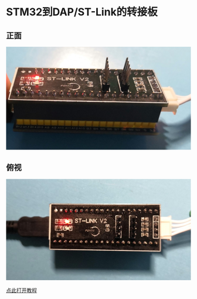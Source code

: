 # **STM32到DAP/ST-Link的转接板**

## 正面

<img src=".\\Picture\\Main-1.jpg"></img>

## 俯视

<img src=".\\Picture\\Main-2.jpg"></img>

[点此打开教程](help.md)